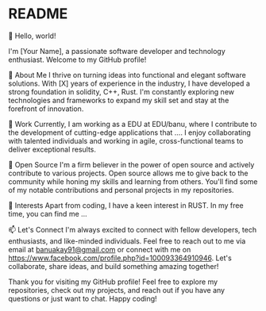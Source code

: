 # README

👋 Hello, world!

I'm [Your Name], a passionate software developer and technology enthusiast. Welcome to my GitHub profile!

🚀 About Me
I thrive on turning ideas into functional and elegant software solutions. With [X] years of experience in the industry, I have developed a strong foundation in solidity, C++, Rust. I'm constantly exploring new technologies and frameworks to expand my skill set and stay at the forefront of innovation.

💼 Work
Currently, I am working as a EDU at EDU/banu, where I contribute to the development of cutting-edge applications that .... I enjoy collaborating with talented individuals and working in agile, cross-functional teams to deliver exceptional results.

🌱 Open Source
I'm a firm believer in the power of open source and actively contribute to various projects. Open source allows me to give back to the community while honing my skills and learning from others. You'll find some of my notable contributions and personal projects in my repositories.

🔭 Interests
Apart from coding, I have a keen interest in RUST. In my free time, you can find me ...

📫 Let's Connect
I'm always excited to connect with fellow developers, tech enthusiasts, and like-minded individuals. Feel free to reach out to me via email at banuakay91@gmail.com
 or connect with me on  https://www.facebook.com/profile.php?id=100093364910946. Let's collaborate, share ideas, and build something amazing together!


Thank you for visiting my GitHub profile! Feel free to explore my repositories, check out my projects, and reach out if you have any questions or just want to chat. Happy coding!
